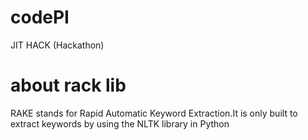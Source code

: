 # codePI

JIT HACK (Hackathon)

# about rack lib

RAKE stands for Rapid Automatic Keyword Extraction.It is only built to extract keywords by using the NLTK library in Python
